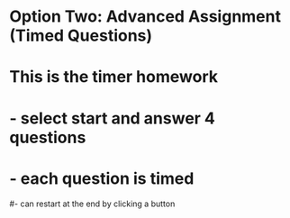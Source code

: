 # Option Two: Advanced Assignment (Timed Questions)
# This is the timer homework
# - select start and answer 4 questions 
# - each question is timed
#- can restart at the end by clicking a button
